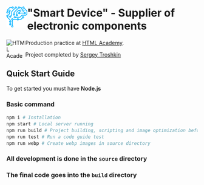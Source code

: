 # <img align="left" width="55" height="55" alt="Logo" src="./source/img/svg/logo-mobile.svg"> "Smart Device" - Supplier of electronic components

<img align="left" width="50" height="50" alt="HTML Academy" src="https://up.htmlacademy.ru/static/img/intensive/javascript/logo-for-github-2.png">

Production practice at [HTML Academy](https://htmlacademy.ru).

Project completed by [Sergey Troshkin](https://htmlacademy.ru/profile/therealdeveloper)

## Quick Start Guide

To get started you must have **Node.js**

### Basic command

```bash
npm i # Installation
npm start # Local server running
npm run build # Project building, scripting and image optimization before production deploying
npm run test # Run a code guide test
npm run webp # Create webp images in source directory
```

### All development is done in the `source` directory

### The final code goes into the `build` directory
